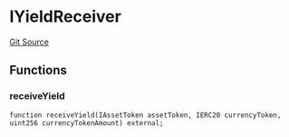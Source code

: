 # IYieldReceiver
[Git Source](https://github.com/https://eyqs@plumenetwork/contracts/blob/b5edc4ed671c2231a27f7b5cb5598db490d2ae10/src/interfaces/IYieldReceiver.sol)


## Functions
### receiveYield


```solidity
function receiveYield(IAssetToken assetToken, IERC20 currencyToken, uint256 currencyTokenAmount) external;
```

